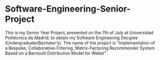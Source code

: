 # Software-Engineering-Senior-Project
This is my Senior Year Project, presented on the 7th of July at Universidad Politécnica de Madrid, to obtain my Software Engineering Decgree (Undergraduate/Bachelor's). The name of the project is "Implementation of a Bespoke, Collaborative-Filtering, Matrix-Factoring Recommender System Based on a Bernoulli Distribution Model for Webel"
